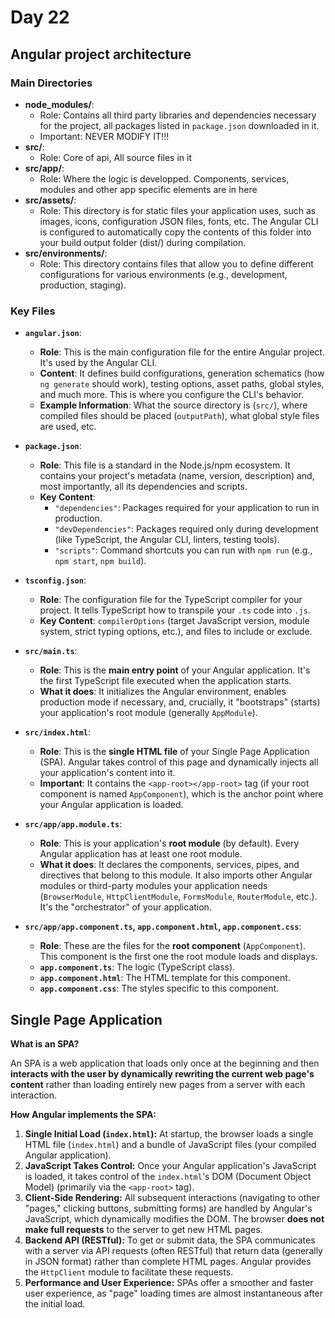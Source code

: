 # Day 22

## Angular project architecture

### Main Directories

- **node_modules/**:
  - Role: Contains all third party libraries and dependencies necessary for the project, all packages listed in `package.json` downloaded in it.
  - Important: NEVER MODIFY IT!!!
- **src/**:
  - Role: Core of api, All source files in it
- **src/app/**:
  - Role: Where the logic is developped. Components, services, modules and other app specific elements are in here
- **src/assets/**:
  - Role: This directory is for static files your application uses, such as images, icons, configuration JSON files, fonts, etc. The Angular CLI is configured to automatically copy the contents of this folder into your build output folder (dist/) during compilation.
- **src/environments/**:
  - Role: This directory contains files that allow you to define different configurations for various environments (e.g., development, production, staging).

### Key Files

- **`angular.json`**:
  - **Role**: This is the main configuration file for the entire Angular project. It's used by the Angular CLI.
  - **Content**: It defines build configurations, generation schematics (how `ng generate` should work), testing options, asset paths, global styles, and much more. This is where you configure the CLI's behavior.
  - **Example Information**: What the source directory is (`src/`), where compiled files should be placed (`outputPath`), what global style files are used, etc.

- **`package.json`**:
  - **Role**: This file is a standard in the Node.js/npm ecosystem. It contains your project's metadata (name, version, description) and, most importantly, all its dependencies and scripts.
  - **Key Content**:
    - `"dependencies"`: Packages required for your application to run in production.
    - `"devDependencies"`: Packages required only during development (like TypeScript, the Angular CLI, linters, testing tools).
    - `"scripts"`: Command shortcuts you can run with `npm run` (e.g., `npm start`, `npm build`).

- **`tsconfig.json`**:
  - **Role**: The configuration file for the TypeScript compiler for your project. It tells TypeScript how to transpile your `.ts` code into `.js`.
  - **Key Content**: `compilerOptions` (target JavaScript version, module system, strict typing options, etc.), and files to include or exclude.

- **`src/main.ts`**:
  - **Role**: This is the **main entry point** of your Angular application. It's the first TypeScript file executed when the application starts.
  - **What it does**: It initializes the Angular environment, enables production mode if necessary, and, crucially, it "bootstraps" (starts) your application's root module (generally `AppModule`).

- **`src/index.html`**:
  - **Role**: This is the **single HTML file** of your Single Page Application (SPA). Angular takes control of this page and dynamically injects all your application's content into it.
  - **Important**: It contains the `<app-root></app-root>` tag (if your root component is named `AppComponent`), which is the anchor point where your Angular application is loaded.

- **`src/app/app.module.ts`**:
  - **Role**: This is your application's **root module** (by default). Every Angular application has at least one root module.
  - **What it does**: It declares the components, services, pipes, and directives that belong to this module. It also imports other Angular modules or third-party modules your application needs (`BrowserModule`, `HttpClientModule`, `FormsModule`, `RouterModule`, etc.). It's the "orchestrator" of your application.

- **`src/app/app.component.ts`, `app.component.html`, `app.component.css`**:
  - **Role**: These are the files for the **root component** (`AppComponent`). This component is the first one the root module loads and displays.
  - **`app.component.ts`**: The logic (TypeScript class).
  - **`app.component.html`**: The HTML template for this component.
  - **`app.component.css`**: The styles specific to this component.

## Single Page Application

**What is an SPA?**

An SPA is a web application that loads only once at the beginning and then **interacts with the user by dynamically rewriting the current web page's content** rather than loading entirely new pages from a server with each interaction.

**How Angular implements the SPA:**

1. **Single Initial Load (`index.html`):** At startup, the browser loads a single HTML file (`index.html`) and a bundle of JavaScript files (your compiled Angular application).
2. **JavaScript Takes Control:** Once your Angular application's JavaScript is loaded, it takes control of the `index.html`'s DOM (Document Object Model) (primarily via the `<app-root>` tag).
3. **Client-Side Rendering:** All subsequent interactions (navigating to other "pages," clicking buttons, submitting forms) are handled by Angular's JavaScript, which dynamically modifies the DOM. The browser **does not make full requests** to the server to get new HTML pages.
4. **Backend API (RESTful):** To get or submit data, the SPA communicates with a server via API requests (often RESTful) that return data (generally in JSON format) rather than complete HTML pages. Angular provides the `HttpClient` module to facilitate these requests.
5. **Performance and User Experience:** SPAs offer a smoother and faster user experience, as "page" loading times are almost instantaneous after the initial load.
